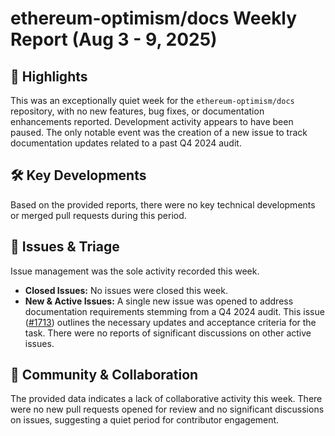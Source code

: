# ethereum-optimism/docs Weekly Report (Aug 3 - 9, 2025)

## 🚀 Highlights
This was an exceptionally quiet week for the `ethereum-optimism/docs` repository, with no new features, bug fixes, or documentation enhancements reported. Development activity appears to have been paused. The only notable event was the creation of a new issue to track documentation updates related to a past Q4 2024 audit.

## 🛠️ Key Developments
Based on the provided reports, there were no key technical developments or merged pull requests during this period.

## 🐛 Issues & Triage
Issue management was the sole activity recorded this week.

- **Closed Issues:** No issues were closed this week.
- **New & Active Issues:** A single new issue was opened to address documentation requirements stemming from a Q4 2024 audit. This issue ([#1713](https://github.com/ethereum-optimism/docs/issues/1713)) outlines the necessary updates and acceptance criteria for the task. There were no reports of significant discussions on other active issues.

## 💬 Community & Collaboration
The provided data indicates a lack of collaborative activity this week. There were no new pull requests opened for review and no significant discussions on issues, suggesting a quiet period for contributor engagement.